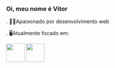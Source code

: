 ### Oi, meu nome é Vitor



. 👨‍💻Apaixonado por desenvolvimento web

. 🖥️Atualmente focado em: 

<img src="https://cdn.jsdelivr.net/gh/devicons/devicon@latest/icons/python/python-original-wordmark.svg"  width = 50 heigth  =  50/> <img src="https://cdn.jsdelivr.net/gh/devicons/devicon/icons/mysql/mysql-original.svg" width = 50 heigth  =  50 />
